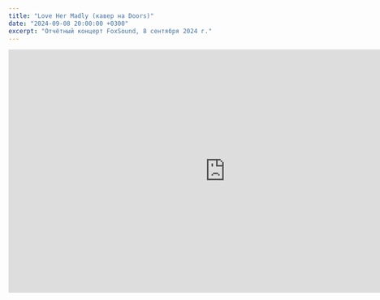 ```yaml
---
title: "Love Her Madly (кавер на Doors)"
date: "2024-09-08 20:00:00 +0300"
excerpt: "Отчётный концерт FoxSound, 8 сентября 2024 г."
---
```


<div class="video-wrapper">
  <iframe src="https://vkvideo.ru/video_ext.php?oid=-226124872&id=456239024&hd=2&autoplay=1" width="853" height="480" allow="autoplay; encrypted-media; fullscreen; picture-in-picture; screen-wake-lock;" frameborder="0" allowfullscreen></iframe>
</div>
